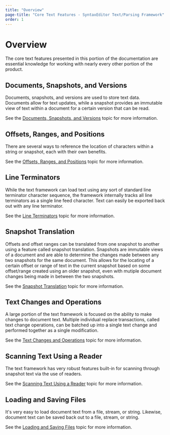 ```yaml
---
title: "Overview"
page-title: "Core Text Features - SyntaxEditor Text/Parsing Framework"
order: 1
---
```

# Overview

The core text features presented in this portion of the documentation are essential knowledge for working with nearly every other portion of the product.

## Documents, Snapshots, and Versions

Documents, snapshots, and versions are used to store text data.  Documents allow for text updates, while a snapshot provides an immutable view of text within a document for a certain version that can be read.

See the [Documents, Snapshots, and Versions](documents-snapshots-versions.md) topic for more information.

## Offsets, Ranges, and Positions

There are several ways to reference the location of characters within a string or snapshot, each with their own benefits.

See the [Offsets, Ranges, and Positions](offsets-ranges-positions.md) topic for more information.

## Line Terminators

While the text framework can load text using any sort of standard line terminator character sequence, the framework internally tracks all line terminators as a single line feed character.  Text can easily be exported back out with any line terminator.

See the [Line Terminators](line-terminators.md) topic for more information.

## Snapshot Translation

Offsets and offset ranges can be translated from one snapshot to another using a feature called snapshot translation.  Snapshots are immutable views of a document and are able to determine the changes made between any two snapshots for the same document.  This allows for the locating of a certain offset or range of text in the current snapshot based on some offset/range created using an older snapshot, even with mutiple document changes being made in between the two snapshots.

See the [Snapshot Translation](snapshot-translation.md) topic for more information.

## Text Changes and Operations

A large portion of the text framework is focused on the ability to make changes to document text.  Multiple individual replace transactions, called text change operations, can be batched up into a single text change and performed together as a single modification.

See the [Text Changes and Operations](text-changes.md) topic for more information.

## Scanning Text Using a Reader

The text framework has very robust features built-in for scanning through snapshot text via the use of readers.

See the [Scanning Text Using a Reader](scanning-text.md) topic for more information.

## Loading and Saving Files

It's very easy to load document text from a file, stream, or string.  Likewise, document text can be saved back out to a file, stream, or string.

See the [Loading and Saving Files](loading-saving-files.md) topic for more information.

